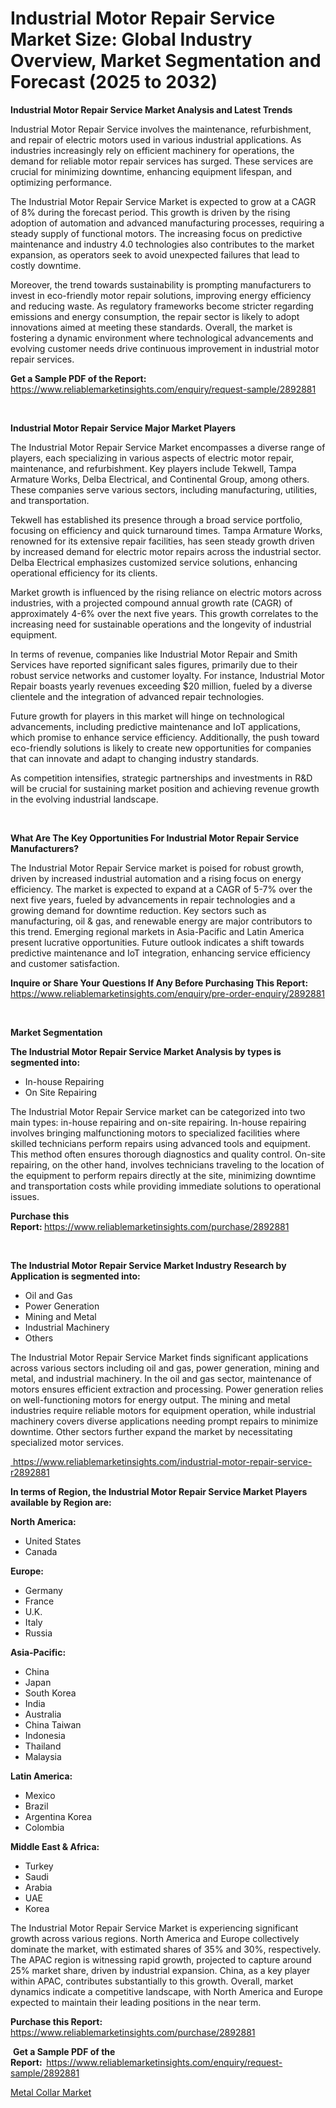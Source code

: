 <p><h1>Industrial Motor Repair Service Market Size: Global Industry Overview, Market Segmentation and Forecast (2025 to 2032)</h1></p><p><strong>Industrial Motor Repair Service Market Analysis and Latest Trends</strong></p>
<p><p>Industrial Motor Repair Service involves the maintenance, refurbishment, and repair of electric motors used in various industrial applications. As industries increasingly rely on efficient machinery for operations, the demand for reliable motor repair services has surged. These services are crucial for minimizing downtime, enhancing equipment lifespan, and optimizing performance.</p><p>The Industrial Motor Repair Service Market is expected to grow at a CAGR of 8% during the forecast period. This growth is driven by the rising adoption of automation and advanced manufacturing processes, requiring a steady supply of functional motors. The increasing focus on predictive maintenance and industry 4.0 technologies also contributes to the market expansion, as operators seek to avoid unexpected failures that lead to costly downtime.</p><p>Moreover, the trend towards sustainability is prompting manufacturers to invest in eco-friendly motor repair solutions, improving energy efficiency and reducing waste. As regulatory frameworks become stricter regarding emissions and energy consumption, the repair sector is likely to adopt innovations aimed at meeting these standards. Overall, the market is fostering a dynamic environment where technological advancements and evolving customer needs drive continuous improvement in industrial motor repair services.</p></p>
<p><strong>Get a Sample PDF of the Report:&nbsp;</strong> <a href="https://www.reliablemarketinsights.com/enquiry/request-sample/2892881?utm_campaign=3064&utm_medium=2&utm_source=Github&utm_content=ia&utm_term=15032025&utm_id=industrial-motor-repair-service">https://www.reliablemarketinsights.com/enquiry/request-sample/2892881</a></p>
<p>&nbsp;</p>
<p><strong>Industrial Motor Repair Service Major Market Players</strong></p>
<p><p>The Industrial Motor Repair Service Market encompasses a diverse range of players, each specializing in various aspects of electric motor repair, maintenance, and refurbishment. Key players include Tekwell, Tampa Armature Works, Delba Electrical, and Continental Group, among others. These companies serve various sectors, including manufacturing, utilities, and transportation.</p><p>Tekwell has established its presence through a broad service portfolio, focusing on efficiency and quick turnaround times. Tampa Armature Works, renowned for its extensive repair facilities, has seen steady growth driven by increased demand for electric motor repairs across the industrial sector. Delba Electrical emphasizes customized service solutions, enhancing operational efficiency for its clients.</p><p>Market growth is influenced by the rising reliance on electric motors across industries, with a projected compound annual growth rate (CAGR) of approximately 4-6% over the next five years. This growth correlates to the increasing need for sustainable operations and the longevity of industrial equipment.</p><p>In terms of revenue, companies like Industrial Motor Repair and Smith Services have reported significant sales figures, primarily due to their robust service networks and customer loyalty. For instance, Industrial Motor Repair boasts yearly revenues exceeding $20 million, fueled by a diverse clientele and the integration of advanced repair technologies.</p><p>Future growth for players in this market will hinge on technological advancements, including predictive maintenance and IoT applications, which promise to enhance service efficiency. Additionally, the push toward eco-friendly solutions is likely to create new opportunities for companies that can innovate and adapt to changing industry standards.</p><p>As competition intensifies, strategic partnerships and investments in R&D will be crucial for sustaining market position and achieving revenue growth in the evolving industrial landscape.</p></p>
<p>&nbsp;</p>
<p><strong>What Are The Key Opportunities For Industrial Motor Repair Service Manufacturers?</strong></p>
<p><p>The Industrial Motor Repair Service market is poised for robust growth, driven by increased industrial automation and a rising focus on energy efficiency. The market is expected to expand at a CAGR of 5-7% over the next five years, fueled by advancements in repair technologies and a growing demand for downtime reduction. Key sectors such as manufacturing, oil & gas, and renewable energy are major contributors to this trend. Emerging regional markets in Asia-Pacific and Latin America present lucrative opportunities. Future outlook indicates a shift towards predictive maintenance and IoT integration, enhancing service efficiency and customer satisfaction.</p></p>
<p><strong>Inquire or Share Your Questions If Any Before Purchasing This Report:</strong> <a href="https://www.reliablemarketinsights.com/enquiry/pre-order-enquiry/2892881?utm_campaign=3064&utm_medium=2&utm_source=Github&utm_content=ia&utm_term=15032025&utm_id=industrial-motor-repair-service">https://www.reliablemarketinsights.com/enquiry/pre-order-enquiry/2892881</a></p>
<p>&nbsp;</p>
<p><strong>Market Segmentation</strong></p>
<p><strong>The Industrial Motor Repair Service Market Analysis by types is segmented into:</strong></p>
<p><ul><li>In-house Repairing</li><li>On Site Repairing</li></ul></p>
<p><p>The Industrial Motor Repair Service market can be categorized into two main types: in-house repairing and on-site repairing. In-house repairing involves bringing malfunctioning motors to specialized facilities where skilled technicians perform repairs using advanced tools and equipment. This method often ensures thorough diagnostics and quality control. On-site repairing, on the other hand, involves technicians traveling to the location of the equipment to perform repairs directly at the site, minimizing downtime and transportation costs while providing immediate solutions to operational issues.</p></p>
<p><strong>Purchase this Report:&nbsp;</strong><a href="https://www.reliablemarketinsights.com/purchase/2892881?utm_campaign=3064&utm_medium=2&utm_source=Github&utm_content=ia&utm_term=15032025&utm_id=industrial-motor-repair-service">https://www.reliablemarketinsights.com/purchase/2892881</a></p>
<p>&nbsp;</p>
<p><strong>The Industrial Motor Repair Service Market Industry Research by Application is segmented into:</strong></p>
<p><ul><li>Oil and Gas</li><li>Power Generation</li><li>Mining and Metal</li><li>Industrial Machinery</li><li>Others</li></ul></p>
<p><p>The Industrial Motor Repair Service Market finds significant applications across various sectors including oil and gas, power generation, mining and metal, and industrial machinery. In the oil and gas sector, maintenance of motors ensures efficient extraction and processing. Power generation relies on well-functioning motors for energy output. The mining and metal industries require reliable motors for equipment operation, while industrial machinery covers diverse applications needing prompt repairs to minimize downtime. Other sectors further expand the market by necessitating specialized motor services.</p></p>
<p><a href="https://www.reliablemarketinsights.com/industrial-motor-repair-service-r2892881?utm_campaign=3064&utm_medium=2&utm_source=Github&utm_content=ia&utm_term=15032025&utm_id=industrial-motor-repair-service">&nbsp;https://www.reliablemarketinsights.com/industrial-motor-repair-service-r2892881</a></p>
<p><strong>In terms of Region, the Industrial Motor Repair Service Market Players available by Region are:</strong></p>
<p>
    <p> <strong> North America: </strong>
        <ul>
            <li>United States</li>
            <li>Canada</li>
        </ul>
        </p> 
    <p> <strong> Europe: </strong>
        <ul>
            <li>Germany</li>
            <li>France</li>
            <li>U.K.</li>
            <li>Italy</li>
            <li>Russia</li>
        </ul>
        </p> 
    <p> <strong> Asia-Pacific: </strong>
        <ul>
            <li>China</li>
            <li>Japan</li>
            <li>South Korea</li>
            <li>India</li>
            <li>Australia</li>
            <li>China Taiwan</li>
            <li>Indonesia</li>
            <li>Thailand</li>
            <li>Malaysia</li>
        </ul>
        </p> 
    <p> <strong> Latin America: </strong>
        <ul>
            <li>Mexico</li>
            <li>Brazil</li>
            <li>Argentina Korea</li>
            <li>Colombia</li>
        </ul>
        </p> 
    <p> <strong> Middle East & Africa: </strong>
        <ul>
            <li>Turkey</li>
            <li>Saudi</li>
            <li>Arabia</li>
            <li>UAE</li>
            <li>Korea</li>
        </ul>
    </p>
    </p>
<p><p>The Industrial Motor Repair Service Market is experiencing significant growth across various regions. North America and Europe collectively dominate the market, with estimated shares of 35% and 30%, respectively. The APAC region is witnessing rapid growth, projected to capture around 25% market share, driven by industrial expansion. China, as a key player within APAC, contributes substantially to this growth. Overall, market dynamics indicate a competitive landscape, with North America and Europe expected to maintain their leading positions in the near term.</p></p>
<p><strong>Purchase this Report: </strong><a href="https://www.reliablemarketinsights.com/purchase/2892881?utm_campaign=3064&utm_medium=2&utm_source=Github&utm_content=ia&utm_term=15032025&utm_id=industrial-motor-repair-service">https://www.reliablemarketinsights.com/purchase/2892881</a></p>
<p>&nbsp;<strong>Get a Sample PDF of the Report:&nbsp;&nbsp;</strong><a href="https://www.reliablemarketinsights.com/enquiry/request-sample/2892881?utm_campaign=3064&utm_medium=2&utm_source=Github&utm_content=ia&utm_term=15032025&utm_id=industrial-motor-repair-service">https://www.reliablemarketinsights.com/enquiry/request-sample/2892881</a></p>
<p><strong></strong></p>
<p><p><a href="https://github.com/sefathlehki/Market-Research-Report-List-1/blob/main/metal-collar-market.md?utm_campaign=3064&utm_medium=2&utm_source=Github&utm_content=ia&utm_term=15032025&utm_id=industrial-motor-repair-service">Metal Collar Market</a></p></p>